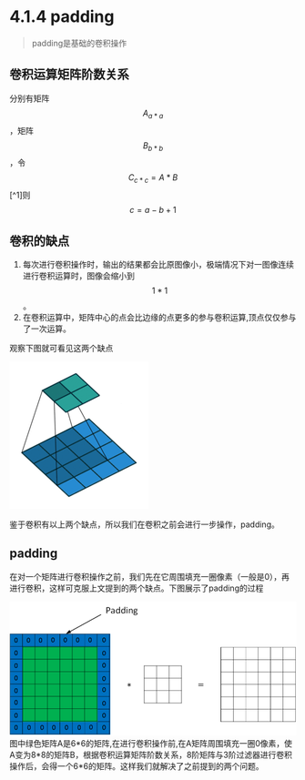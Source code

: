 # 4.1.4 padding

> padding是基础的卷积操作

## 卷积运算矩阵阶数关系

分别有矩阵$$A_{a*a}$$，矩阵$$B_{b*b}$$，令$$C_{c*c}=A*B$$[^1]则$$c=a-b+1$$

## 卷积的缺点

1. 每次进行卷积操作时，输出的结果都会比原图像小，极端情况下对一图像连续进行卷积运算时，图像会缩小到$$1*1$$。
2. 在卷积运算中，矩阵中心的点会比边缘的点更多的参与卷积运算,顶点仅仅参与了一次运算。

观察下图就可看见这两个缺点

![](/assets/414/convolve.gif)

鉴于卷积有以上两个缺点，所以我们在卷积之前会进行一步操作，padding。

## padding

在对一个矩阵进行卷积操作之前，我们先在它周围填充一圈像素（一般是0），再进行卷积，这样可克服上文提到的两个缺点。下图展示了padding的过程

![](/assets/414/padding.png)图中绿色矩阵A是6\*6的矩阵,在进行卷积操作前,在A矩阵周围填充一圈0像素，使A变为8\*8的矩阵B，根据卷积运算矩阵阶数关系，8阶矩阵与3阶过滤器进行卷积操作后，会得一个6\*6的矩阵。这样我们就解决了之前提到的两个问题。

